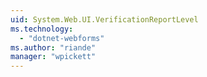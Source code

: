 ```yaml
---
uid: System.Web.UI.VerificationReportLevel
ms.technology: 
  - "dotnet-webforms"
ms.author: "riande"
manager: "wpickett"
---
```

